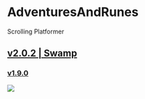 # AdventuresAndRunes
Scrolling Platformer
## [v2.0.2 | Swamp](https://github.com/Agzam4/AdventuresAndRunes/blob/main/Adventures%20%26%20Runes%20v2.0.2.jar)

### [v1.9.0](https://github.com/Agzam4/AdventuresAndRunes/blob/main/Adventures%20%26%20Runes%20v1.9.0.jar)

![](https://repository-images.githubusercontent.com/340653379/fec56b80-9e2d-11eb-9154-5309d6cb817e)
